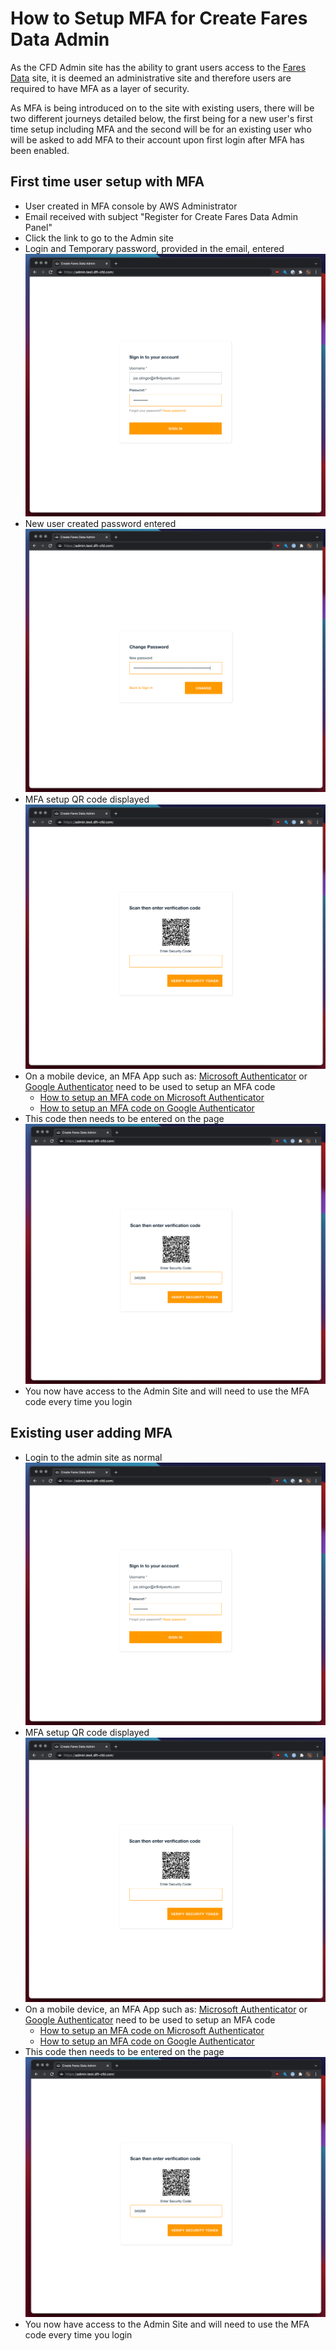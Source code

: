 # How to Setup MFA for Create Fares Data Admin

As the CFD Admin site has the ability to grant users access to the [Fares Data](https://fares-data.dft.gov.uk) site, it is deemed an administrative site and therefore users are required to have MFA as a layer of security.

As MFA is being introduced on to the site with existing users, there will be two different journeys detailed below, the first being for a new user's first time setup including MFA and the second will be for an existing user who will be asked to add MFA to their account upon first login after MFA has been enabled.

## First time user setup with MFA

* User created in MFA console by AWS Administrator
* Email received with subject "Register for Create Fares Data Admin Panel"
* Click the link to go to the Admin site
* Login and Temporary password, provided in the email, entered
![](../_images/how-to/admin-login-page.png)
* New user created password entered
![](../_images/how-to/admin-new-password.png)
* MFA setup QR code displayed
![](../_images/how-to/admin-mfa-setup.png)
* On a mobile device, an MFA App such as: [Microsoft Authenticator](https://www.microsoft.com/en-us/security/mobile-authenticator-app) or [Google Authenticator](https://support.google.com/accounts/answer/1066447?hl=en) need to be used to setup an MFA code
  * [How to setup an MFA code on Microsoft Authenticator](https://support.microsoft.com/en-gb/account-billing/add-your-work-or-school-account-to-the-microsoft-authenticator-app-43a73ab5-b4e8-446d-9e54-2a4cb8e4e93c)
  * [How to setup an MFA code on Google Authenticator](https://support.google.com/accounts/answer/1066447?hl=en)
* This code then needs to be entered on the page
![](../_images/how-to/admin-mfa-entered.png)
* You now have access to the Admin Site and will need to use the MFA code every time you login

## Existing user adding MFA

* Login to the admin site as normal
![](../_images/how-to/admin-login-page.png)
* MFA setup QR code displayed
![](../_images/how-to/admin-mfa-setup.png)
* On a mobile device, an MFA App such as: [Microsoft Authenticator](https://www.microsoft.com/en-us/security/mobile-authenticator-app) or [Google Authenticator](https://support.google.com/accounts/answer/1066447?hl=en) need to be used to setup an MFA code
  * [How to setup an MFA code on Microsoft Authenticator](https://support.microsoft.com/en-gb/account-billing/add-your-work-or-school-account-to-the-microsoft-authenticator-app-43a73ab5-b4e8-446d-9e54-2a4cb8e4e93c)
  * [How to setup an MFA code on Google Authenticator](https://support.google.com/accounts/answer/1066447?hl=en)
* This code then needs to be entered on the page
![](../_images/how-to/admin-mfa-entered.png)
* You now have access to the Admin Site and will need to use the MFA code every time you login

